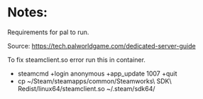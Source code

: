 # Notes:
Requirements for pal to run.

Source: https://tech.palworldgame.com/dedicated-server-guide

To fix steamclient.so error run this in container.
* steamcmd +login anonymous +app_update 1007 +quit
* cp ~/Steam/steamapps/common/Steamworks\ SDK\ Redist/linux64/steamclient.so ~/.steam/sdk64/